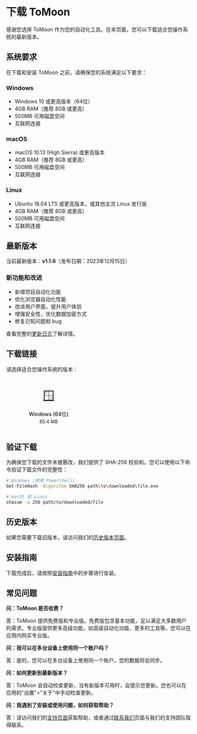 # 下载 ToMoon

感谢您选择 ToMoon 作为您的自动化工具。在本页面，您可以下载适合您操作系统的最新版本。

## 系统要求

在下载和安装 ToMoon 之前，请确保您的系统满足以下要求：

### Windows
- Windows 10 或更高版本（64位）
- 4GB RAM（推荐 8GB 或更高）
- 500MB 可用磁盘空间
- 互联网连接

### macOS
- macOS 10.13 (High Sierra) 或更高版本
- 4GB RAM（推荐 8GB 或更高）
- 500MB 可用磁盘空间
- 互联网连接

### Linux
- Ubuntu 18.04 LTS 或更高版本，或其他主流 Linux 发行版
- 4GB RAM（推荐 8GB 或更高）
- 500MB 可用磁盘空间
- 互联网连接

## 最新版本

当前最新版本：**v1.1.6**（发布日期：2023年12月15日）

### 新功能和改进
- 新增项目自动化功能
- 优化浏览器自动化性能
- 改进用户界面，提升用户体验
- 增强安全性，优化数据加密方式
- 修复已知问题和 bug

查看完整的[更新日志](/changelog)了解详情。

## 下载链接

请选择适合您操作系统的版本：

<div class="download-buttons">
  <a href="https://pub-9704f54480054a10a5ff685cf4bf5f1f.r2.dev/ToMoon-win-1.0.4-x64.exe" class="download-button windows">
    <span class="icon">🪟</span>
    <span class="text">Windows (64位)</span>
    <span class="size">85.4 MB</span>
  </a>
  
  <!-- <a href="https://pub-9704f54480054a10a5ff685cf4bf5f1f.r2.dev/ToMoon-mac-1.1.6.dmg" class="download-button macos">
    <span class="icon">🍎</span>
    <span class="text">macOS (Intel)</span>
    <span class="size">79.2 MB</span>
  </a>
  
  <a href="https://pub-9704f54480054a10a5ff685cf4bf5f1f.r2.dev/ToMoon-mac-1.1.6-arm64.dmg" class="download-button macos">
    <span class="icon">🍎</span>
    <span class="text">macOS (Apple Silicon)</span>
    <span class="size">76.8 MB</span>
  </a>
  
  <a href="https://pub-9704f54480054a10a5ff685cf4bf5f1f.r2.dev/ToMoon-linux-1.1.6.AppImage" class="download-button linux">
    <span class="icon">🐧</span>
    <span class="text">Linux (AppImage)</span>
    <span class="size">82.1 MB</span>
  </a>
  
  <a href="https://pub-9704f54480054a10a5ff685cf4bf5f1f.r2.dev/tomoon_1.1.6_amd64.deb" class="download-button linux">
    <span class="icon">🐧</span>
    <span class="text">Linux (Debian/Ubuntu)</span>
    <span class="size">81.5 MB</span>
  </a> -->
</div>

## 验证下载

为确保您下载的文件未被篡改，我们提供了 SHA-256 校验和。您可以使用以下命令验证下载文件的完整性：

```bash
# Windows (使用 PowerShell)
Get-FileHash -Algorithm SHA256 path\to\downloaded\file.exe

# macOS 和 Linux
shasum -a 256 path/to/downloaded/file
```

## 历史版本

如果您需要下载旧版本，请访问我们的[历史版本页面](/download/archive)。

## 安装指南

下载完成后，请按照[安装指南](/guide/installation)中的步骤进行安装。

## 常见问题

**问：ToMoon 是否收费？**

答：ToMoon 提供免费版和专业版。免费版包含基本功能，足以满足大多数用户的需求。专业版提供更多高级功能，如高级自动化功能、更多的工具等。您可以在应用内购买专业版。

**问：我可以在多台设备上使用同一个账户吗？**

答：是的，您可以在多台设备上使用同一个账户，您的数据将会同步。

**问：如何更新到最新版本？**

答：ToMoon 会自动检查更新，当有新版本可用时，会提示您更新。您也可以在应用的"设置">"关于"中手动检查更新。

**问：我遇到了安装或使用问题，如何获取帮助？**

答：请访问我们的[支持页面](/support)获取帮助，或者通过[联系我们](/contact)页面与我们的支持团队取得联系。

<style>
.download-buttons {
  display: flex;
  flex-wrap: wrap;
  gap: 16px;
  margin: 24px 0;
}

.download-button {
  display: flex;
  flex-direction: column;
  align-items: center;
  padding: 16px;
  border-radius: 8px;
  background-color: var(--vp-c-bg-soft);
  text-decoration: none;
  color: var(--vp-c-text-1);
  width: calc(33.33% - 16px);
  min-width: 200px;
  transition: all 0.3s ease;
}

.download-button:hover {
  background-color: var(--vp-c-brand-soft);
  transform: translateY(-2px);
}

.download-button .icon {
  font-size: 32px;
  margin-bottom: 8px;
}

.download-button .text {
  font-weight: 500;
  margin-bottom: 4px;
}

.download-button .size {
  font-size: 0.9em;
  color: var(--vp-c-text-2);
}

@media (max-width: 768px) {
  .download-button {
    width: 100%;
  }
}
</style> 